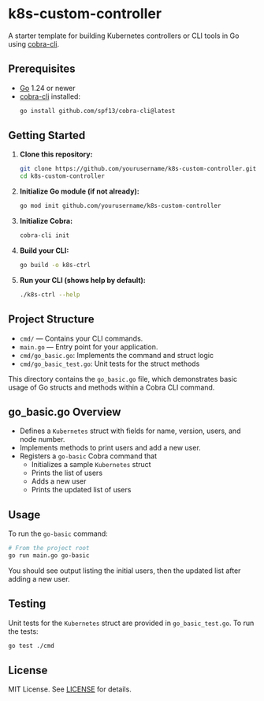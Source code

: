 # k8s-custom-controller

A starter template for building Kubernetes controllers or CLI tools in Go using [cobra-cli](https://github.com/spf13/cobra-cli).

## Prerequisites

- [Go](https://golang.org/dl/) 1.24 or newer
- [cobra-cli](https://github.com/spf13/cobra-cli) installed:
  ```sh
  go install github.com/spf13/cobra-cli@latest
  ```

## Getting Started

1. **Clone this repository:**
   ```sh
   git clone https://github.com/yourusername/k8s-custom-controller.git
   cd k8s-custom-controller
   ```

2. **Initialize Go module (if not already):**
   ```sh
   go mod init github.com/yourusername/k8s-custom-controller
   ```

3. **Initialize Cobra:**
   ```sh
   cobra-cli init
   ```

4. **Build your CLI:**
   ```sh
   go build -o k8s-ctrl
   ```

5. **Run your CLI (shows help by default):**
   ```sh
   ./k8s-ctrl --help
   ```

## Project Structure

- `cmd/` — Contains your CLI commands.
- `main.go` — Entry point for your application.
- `cmd/go_basic.go`: Implements the command and struct logic
- `cmd/go_basic_test.go`: Unit tests for the struct methods 

This directory contains the `go_basic.go` file, which demonstrates basic usage of Go structs and methods within a Cobra CLI command.

## go_basic.go Overview
- Defines a `Kubernetes` struct with fields for name, version, users, and node number.
- Implements methods to print users and add a new user.
- Registers a `go-basic` Cobra command that
  - Initializes a sample `Kubernetes` struct
  - Prints the list of users
  - Adds a new user
  - Prints the updated list of users

## Usage

To run the `go-basic` command:

```sh
# From the project root
go run main.go go-basic
```

You should see output listing the initial users, then the updated list after adding a new user.

## Testing

Unit tests for the `Kubernetes` struct are provided in `go_basic_test.go`.
To run the tests:

```sh
go test ./cmd
```

## License

MIT License. See [LICENSE](LICENSE) for details. 